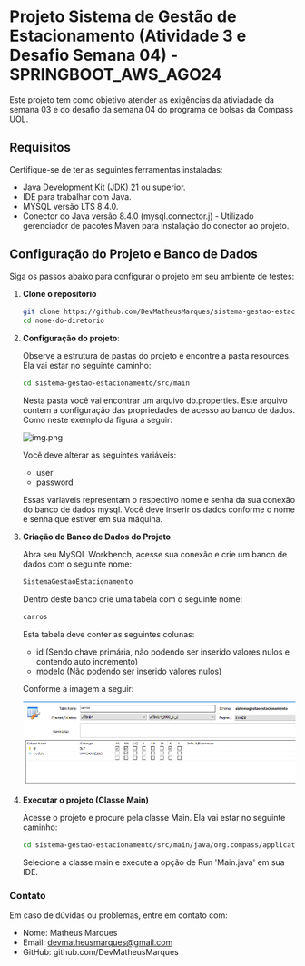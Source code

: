 # Projeto Sistema de Gestão de Estacionamento (Atividade 3 e Desafio Semana 04) -  SPRINGBOOT_AWS_AGO24

Este projeto tem como objetivo atender as exigências da ativiadade da semana 03 e do desafio da semana 04 do programa de bolsas da Compass UOL.

## Requisitos
Certifique-se de ter as seguintes ferramentas instaladas:

- Java Development Kit (JDK) 21 ou superior.
- IDE para trabalhar com Java.
- MYSQL versão LTS 8.4.0.
- Conector do Java versão 8.4.0 (mysql.connector.j) - Utilizado gerenciador de pacotes Maven para instalação do conector ao projeto.

## Configuração do Projeto e Banco de Dados
Siga os passos abaixo para configurar o projeto em seu ambiente de testes:

1. **Clone o repositório**

   ```bash
   git clone https://github.com/DevMatheusMarques/sistema-gestao-estacionamento.git
   cd nome-do-diretorio
   ```
   
2. **Configuração do projeto**:

   Observe a estrutura de pastas do projeto e encontre a pasta resources. Ela vai estar no seguinte caminho:
    ```bash
   cd sistema-gestao-estacionamento/src/main
   ```
   Nesta pasta você vai encontrar um arquivo db.properties. Este arquivo contem a configuração das propriedades de acesso ao banco de dados. Como neste exemplo da figura a seguir:
   
    ![img.png](img.png)

    Você deve alterar as seguintes variáveis:
   - user
   - password
   
   Essas variaveis representam o respectivo nome e senha da sua conexão do banco de dados mysql. Você deve inserir os dados conforme o nome e senha que estiver em sua máquina.


3. **Criação do Banco de Dados do Projeto**

   Abra seu MySQL Workbench, acesse sua conexão e crie um banco de dados com o seguinte nome:
   ```bash
   SistemaGestaoEstacionamento
   ```
   Dentro deste banco crie uma tabela com o seguinte nome:
   ```bash
   carros
   ```
   Esta tabela deve conter as seguintes colunas:

   - id (Sendo chave primária, não podendo ser inserido valores nulos e contendo auto incremento)
   - modelo (Não podendo ser inserido valores nulos)
   
   Conforme a imagem a seguir:

    ![img_1.png](img_1.png)


4. **Executar o projeto (Classe Main)**

   Acesse o projeto e procure pela classe Main. Ela vai estar no seguinte caminho:
   ```bash
   cd sistema-gestao-estacionamento/src/main/java/org.compass/application
   ```
   Selecione a classe main e execute a opção de Run 'Main.java' em sua IDE.
    

### Contato
Em caso de dúvidas ou problemas, entre em contato com:

* Nome: Matheus Marques
* Email: devmatheusmarques@gmail.com
* GitHub: github.com/DevMatheusMarques
